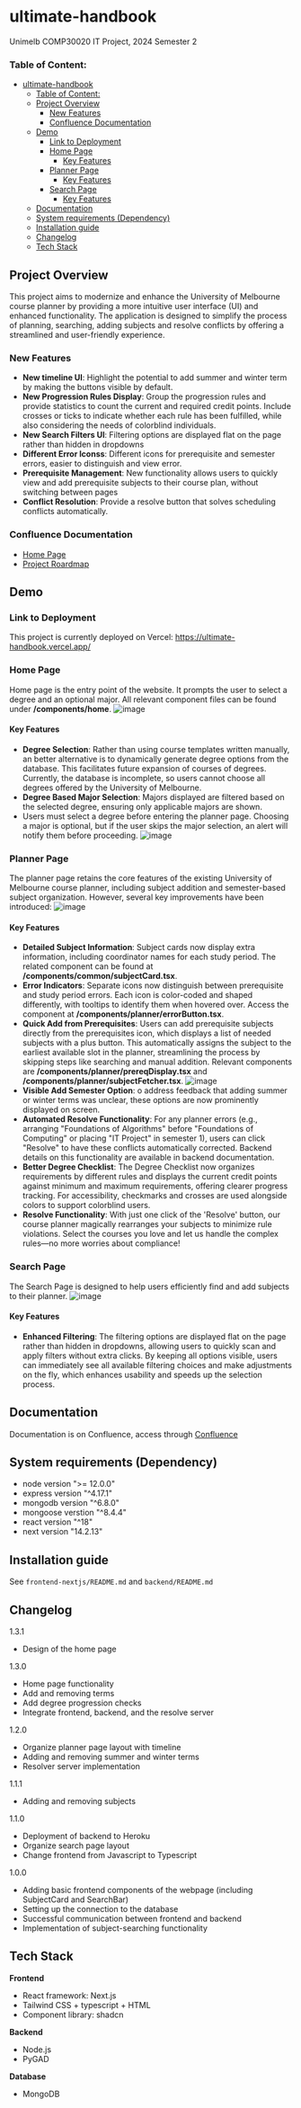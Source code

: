 # ultimate-handbook

Unimelb COMP30020 IT Project, 2024 Semester 2

### Table of Content:

- [ultimate-handbook](#ultimate-handbook)
  - [Table of Content:](#table-of-content)
  - [Project Overview](#project-overview)
    - [New Features](#new-features)
    - [Confluence Documentation](#confluence-documentation)
  - [Demo](#demo)
    - [Link to Deployment](#link-to-deployment)
    - [Home Page](#home-page)
      - [Key Features](#key-features)
    - [Planner Page](#planner-page)
      - [Key Features](#key-features-1)
    - [Search Page](#search-page)
      - [Key Features](#key-features-2)
  - [Documentation](#documentation)
  - [System requirements (Dependency)](#system-requirements-dependency)
  - [Installation guide](#installation-guide)
  - [Changelog](#changelog)
  - [Tech Stack](#tech-stack)

## Project Overview

This project aims to modernize and enhance the University of Melbourne course planner by providing a more intuitive user interface (UI) and enhanced functionality. The application is designed to simplify the process of planning, searching, adding subjects and resolve conflicts by offering a streamlined and user-friendly experience.

### New Features

- **New timeline UI**: Highlight the potential to add summer and winter term by making the buttons visible by default.
- **New Progression Rules Display**: Group the progression rules and provide statistics to count the current and required credit points. Include crosses or ticks to indicate whether each rule has been fulfilled, while also considering the needs of colorblind individuals.
- **New Search Filters UI**: Filtering options are displayed flat on the page rather than hidden in dropdowns
- **Different Error Iconss**: Different icons for prerequisite and semester errors, easier to distinguish and view error.
- **Prerequisite Management**: New functionality allows users to quickly view and add prerequisite subjects to their course plan, without switching between pages
- **Conflict Resolution**: Provide a resolve button that solves scheduling conflicts automatically.

### Confluence Documentation

- [Home Page](https://yilu-wang.atlassian.net/wiki/spaces/UH/overview?homepageId=131295)
- [Project Roardmap](https://yilu-wang.atlassian.net/wiki/spaces/UH/pages/2293761/Project+Roadmap)

## Demo

### Link to Deployment

This project is currently deployed on Vercel: https://ultimate-handbook.vercel.app/

### Home Page

Home page is the entry point of the website. It prompts the user to select a degree and an optional major. All relevant component files can be found under **/components/home**.
![image](https://github.com/user-attachments/assets/e0b1db81-6261-447f-bfb0-b90de0eeacf3)

#### Key Features

- **Degree Selection**: Rather than using course templates written manually, an better alternative is to dynamically generate degree options from the database. This facilitates future expansion of courses of degrees. Currently, the database is incomplete, so users cannot choose all degrees offered by the University of Melbourne.
- **Degree Based Major Selection**: Majors displayed are filtered based on the selected degree, ensuring only applicable majors are shown.
- Users must select a degree before entering the planner page. Choosing a major is optional, but if the user skips the major selection, an alert will notify them before proceeding.
  ![image](https://github.com/user-attachments/assets/94ed5cbd-f7ad-47a7-99ec-f6c716f6263e)

### Planner Page

The planner page retains the core features of the existing University of Melbourne course planner, including subject addition and semester-based subject organization. However, several key improvements have been introduced:
![image](https://github.com/user-attachments/assets/9bc816ee-4bbe-4bc6-a598-1ce014d858cf)

#### Key Features

- **Detailed Subject Information**: Subject cards now display extra information, including coordinator names for each study period. The related component can be found at **/components/common/subjectCard.tsx**.
- **Error Indicators**: Separate icons now distinguish between prerequisite and study period errors. Each icon is color-coded and shaped differently, with tooltips to identify them when hovered over. Access the component at **/components/planner/errorButton.tsx**.
- **Quick Add from Prerequisites**: Users can add prerequisite subjects directly from the prerequisites icon, which displays a list of needed subjects with a plus button. This automatically assigns the subject to the earliest available slot in the planner, streamlining the process by skipping steps like searching and manual addition. Relevant components are **/components/planner/prereqDisplay.tsx** and **/components/planner/subjectFetcher.tsx**.
  ![image](https://github.com/user-attachments/assets/500d9341-8471-4145-8b9f-fe6bc35cbf0f)
- **Visible Add Semester Option**: o address feedback that adding summer or winter terms was unclear, these options are now prominently displayed on screen.
- **Automated Resolve Functionality**: For any planner errors (e.g., arranging "Foundations of Algorithms" before "Foundations of Computing" or placing "IT Project" in semester 1), users can click "Resolve" to have these conflicts automatically corrected. Backend details on this functionality are available in backend documentation.
- **Better Degree Checklist**: The Degree Checklist now organizes requirements by different rules and displays the current credit points against minimum and maximum requirements, offering clearer progress tracking. For accessibility, checkmarks and crosses are used alongside colors to support colorblind users.
- **Resolve Functionality**: With just one click of the 'Resolve' button, our course planner magically rearranges your subjects to minimize rule violations. Select the courses you love and let us handle the complex rules—no more worries about compliance!

### Search Page

The Search Page is designed to help users efficiently find and add subjects to their planner.
![image](https://github.com/user-attachments/assets/4a5659d5-13ad-4cf5-b826-268f40189d57)

#### Key Features

- **Enhanced Filtering**: The filtering options are displayed flat on the page rather than hidden in dropdowns, allowing users to quickly scan and apply filters without extra clicks. By keeping all options visible, users can immediately see all available filtering choices and make adjustments on the fly, which enhances usability and speeds up the selection process.

## Documentation

Documentation is on Confluence, access through [Confluence](https://yilu-wang.atlassian.net/wiki/spaces/UH/overview?homepageId=131295)

## System requirements (Dependency)

- node version ">= 12.0.0"
- express version "^4.17.1"
- mongodb version "^6.8.0"
- mongoose verstion "^8.4.4"
- react version "^18"
- next version "14.2.13"

## Installation guide

See `frontend-nextjs/README.md` and `backend/README.md`

## Changelog

1.3.1

- Design of the home page

1.3.0

- Home page functionality
- Add and removing terms
- Add degree progression checks
- Integrate frontend, backend, and the resolve server

1.2.0

- Organize planner page layout with timeline
- Adding and removing summer and winter terms
- Resolver server implementation

1.1.1

- Adding and removing subjects

1.1.0

- Deployment of backend to Heroku
- Organize search page layout
- Change frontend from Javascript to Typescript

1.0.0

- Adding basic frontend components of the webpage (including SubjectCard and SearchBar)
- Setting up the connection to the database
- Successful communication between frontend and backend
- Implementation of subject-searching functionality

## Tech Stack

**Frontend**

- React framework: Next.js
- Tailwind CSS + typescript + HTML
- Component library: shadcn

**Backend**

- Node.js
- PyGAD

**Database**

- MongoDB
